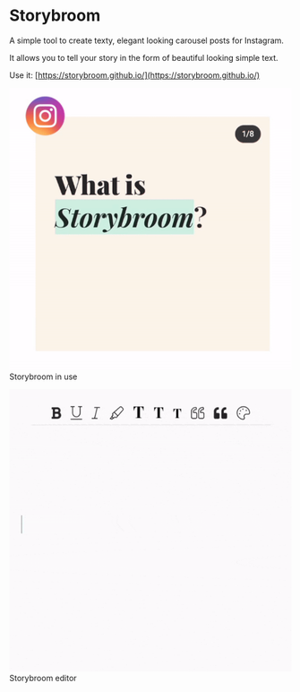 # Storybroom


A simple tool to create texty, elegant looking carousel posts for Instagram. 

It allows you to tell your story in the form of beautiful looking simple text.

Use it: [https://storybroom.github.io/](https://storybroom.github.io/)

![Storybroom Instagram screenshot](https://raw.githubusercontent.com/storybroom/storybroom.github.io/master/crop.gif)
Storybroom in use

![Storybroom editor](https://raw.githubusercontent.com/storybroom/storybroom.github.io/master/editor-storybroom.gif)
Storybroom editor

